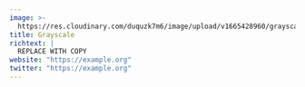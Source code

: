 ```yaml
---
image: >-
  https://res.cloudinary.com/duquzk7m6/image/upload/v1665428960/grayscale_f5zwsd.png
title: Grayscale
richtext: |
  REPLACE WITH COPY
website: "https://example.org"
twitter: "https://example.org"
---
```

